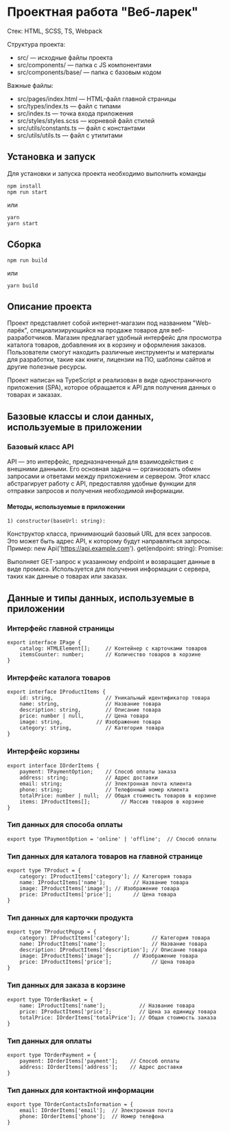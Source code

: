 # Проектная работа "Веб-ларек"

Стек: HTML, SCSS, TS, Webpack

Структура проекта:
- src/ — исходные файлы проекта
- src/components/ — папка с JS компонентами
- src/components/base/ — папка с базовым кодом

Важные файлы:
- src/pages/index.html — HTML-файл главной страницы
- src/types/index.ts — файл с типами
- src/index.ts — точка входа приложения
- src/styles/styles.scss — корневой файл стилей
- src/utils/constants.ts — файл с константами
- src/utils/utils.ts — файл с утилитами

## Установка и запуск
Для установки и запуска проекта необходимо выполнить команды

```
npm install
npm run start
```

или

```
yarn
yarn start
```
## Сборка

```
npm run build
```

или

```
yarn build
```

## Описание проекта

Проект представляет собой интернет-магазин под названием "Web-ларёк", специализирующийся на продаже товаров для веб-разработчиков. Магазин предлагает удобный интерфейс для просмотра каталога товаров, добавления их в корзину и оформления заказов. Пользователи смогут находить различные инструменты и материалы для разработки, такие как книги, лицензии на ПО, шаблоны сайтов и другие полезные ресурсы.


Проект написан на TypeScript и реализован в виде одностраничного приложения (SPA), которое обращается к API для получения данных о товарах и заказах.

## Базовые классы и слои данных, используемые в приложении

### Базовый класс API

API — это интерфейс, предназначенный для взаимодействия с внешними данными. Его основная задача — организовать обмен запросами и ответами между приложением и сервером. Этот класс абстрагирует работу с API, предоставляя удобные функции для отправки запросов и получения необходимой информации.

#### Методы, используемые в приложении

    1) constructor(baseUrl: string):

Конструктор класса, принимающий базовый URL для всех запросов. Это может быть адрес API, к которому будут направляться запросы.
Пример: new Api('https://api.example.com').
get<T>(endpoint: string): Promise<T>:

Выполняет GET-запрос к указанному endpoint и возвращает данные в виде промиса.
Используется для получения информации с сервера, таких как данные о товарах или заказах.

## Данные и типы данных, используемые в приложении

### Интерфейс главной страницы

```
export interface IPage {
    catalog: HTMLElement[];     // Контейнер с карточками товаров
    itemsCounter: number;       // Количество товаров в корзине
}
```

### Интерфейс каталога товаров

```
export interface IProductItems {
    id: string,                 // Уникальный идентификатор товара
    name: string,               // Название товара
    description: string,        // Описание товара
    price: number | null,       // Цена товара
    image: string,           // Изображение товара
    category: string,           // Категория товара
}
```

### Интерфейс корзины

```
export interface IOrderItems {
    payment: TPaymentOption;    // Способ оплаты заказа
    address: string;            // Адрес доставки
    email: string;              // Электронная почта клиента
    phone: string;              // Телефонный номер клиента
    totalPrice: number | null;  // Общая стоимость товаров в корзине
    items: IProductItems[];          // Массив товаров в корзине
}
```

### Тип данных для способа оплаты

```
export type TPaymentOption = 'online' | 'offline';  // Способ оплаты
```

### Тип данных для каталога товаров на главной странице

```
export type TProduct = {
    category: IProductItems['category']; // Категория товара
    name: IProductItems['name'];         // Название товара
    image: IProductItems['image']; // Изображение товара
    price: IProductItems['price'];       // Цена товара
}
```

### Тип данных для карточки продукта

```
export type TProductPopup = {
    category: IProductItems['category'];       // Категория товара
    name: IProductItems['name'];               // Название товара
    description: IProductItems['description']; // Описание товара
    image: IProductItems['image'];       // Изображение товара
    price: IProductItems['price'];             // Цена товара
}
```

### Тип данных для заказа в корзине

```
export type TOrderBasket = {
    name: IProductItems['name'];           // Название товара
    price: IProductItems['price'];         // Цена за единицу товара
    totalPrice: IOrderItems['totalPrice']; // Общая стоимость заказа
}
```

### Тип данных для оплаты

```
export type TOrderPayment = {
    payment: IOrderItems['payment'];    // Способ оплаты
    address: IOrderItems['address'];    // Адрес доставки
}
```

### Тип данных для контактной информации 

```
export type TOrderContactsInformation = {
    email: IOrderItems['email'];  // Электронная почта
    phone: IOrderItems['phone'];  // Номер телефона
}
```
